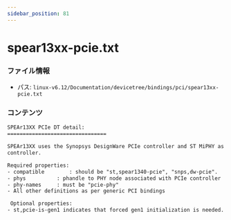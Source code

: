 ```yaml
---
sidebar_position: 81
---
```

# spear13xx-pcie.txt

### ファイル情報

- パス: `linux-v6.12/Documentation/devicetree/bindings/pci/spear13xx-pcie.txt`

### コンテンツ

```txt
SPEAr13XX PCIe DT detail:
================================

SPEAr13XX uses the Synopsys DesignWare PCIe controller and ST MiPHY as PHY
controller.

Required properties:
- compatible	    : should be "st,spear1340-pcie", "snps,dw-pcie".
- phys		    : phandle to PHY node associated with PCIe controller
- phy-names	    : must be "pcie-phy"
- All other definitions as per generic PCI bindings

 Optional properties:
- st,pcie-is-gen1 indicates that forced gen1 initialization is needed.

```
